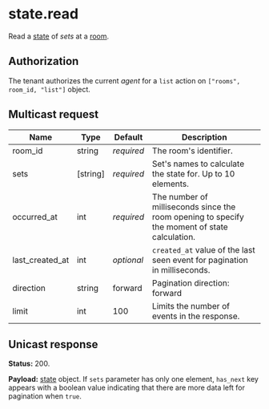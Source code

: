 # state.read

Read a [state](../state.md#state) of _sets_ at a [room](../room.md#room).

## Authorization

The tenant authorizes the current _agent_ for a `list` action on `["rooms", room_id, "list"]` object.

## Multicast request

Name            | Type     | Default    | Description
--------------- | -------- | ---------- | -------------------------------------------------------
room_id         | string   | _required_ | The room's identifier.
sets            | [string] | _required_ | Set's names to calculate the state for. Up to 10 elements.
occurred_at     | int      | _required_ | The number of milliseconds since the room opening to specify the moment of state calculation.
last_created_at | int      | _optional_ | `created_at` value of the last seen event for pagination in milliseconds.
direction       | string   |    forward | Pagination direction: forward | backward.
limit           | int      |        100 | Limits the number of events in the response.

## Unicast response

**Status:** 200.

**Payload:** [state](../state.md#state) object. If `sets` parameter has only one element, `has_next` key appears with a boolean value indicating that there are more data left for pagination
when `true`.
